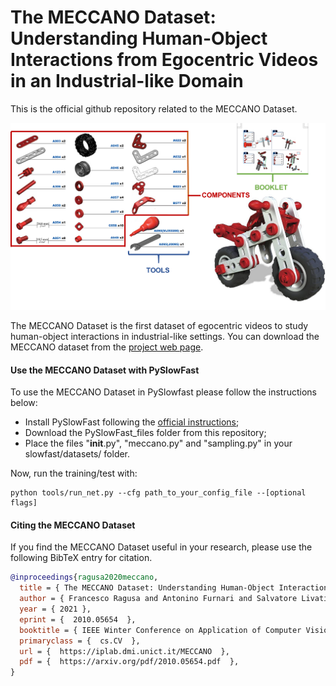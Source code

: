 # The MECCANO Dataset: Understanding Human-Object Interactions from Egocentric Videos in an Industrial-like Domain

This is the official github repository related to the MECCANO Dataset.

<div align="center">
  <img src="images/MECCANO.png"/>
</div>

The MECCANO Dataset is the first dataset of egocentric videos to study human-object interactions in industrial-like settings. You can download the MECCANO dataset from the [project web page](https://iplab.dmi.unict.it/MECCANO/).

#### Use the MECCANO Dataset with PySlowFast
To use the MECCANO Dataset in PySlowfast please follow the instructions below:

* Install PySlowFast following the [official instructions](https://github.com/facebookresearch/SlowFast/blob/master/INSTALL.md);
* Download the PySlowFast_files folder from this repository;
* Place the files "__init__.py", "meccano.py" and "sampling.py" in your slowfast/datasets/ folder.

Now, run the training/test with:
```
python tools/run_net.py --cfg path_to_your_config_file --[optional flags]
```
#### Citing the MECCANO Dataset
If you find the MECCANO Dataset useful in your research, please use the following BibTeX entry for citation.
```BibTeX
@inproceedings{ragusa2020meccano,
  title = { The MECCANO Dataset: Understanding Human-Object Interactions from Egocentric Videos in an Industrial-like Domain },
  author = { Francesco Ragusa and Antonino Furnari and Salvatore Livatino and Giovanni Maria Farinella },
  year = { 2021 },
  eprint = {  2010.05654  },
  booktitle = { IEEE Winter Conference on Application of Computer Vision (WACV) },
  primaryclass = {  cs.CV  },
  url = {  https://iplab.dmi.unict.it/MECCANO  },
  pdf = {  https://arxiv.org/pdf/2010.05654.pdf  },
}
```
